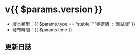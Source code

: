# v{{ $params.version }}

- 版本類型：{{ $params.type == 'stable' ? '穩定版' : '測試版' }}
- 發布時間：{{ $params.time }}

## 更新日誌

<!-- @content -->
